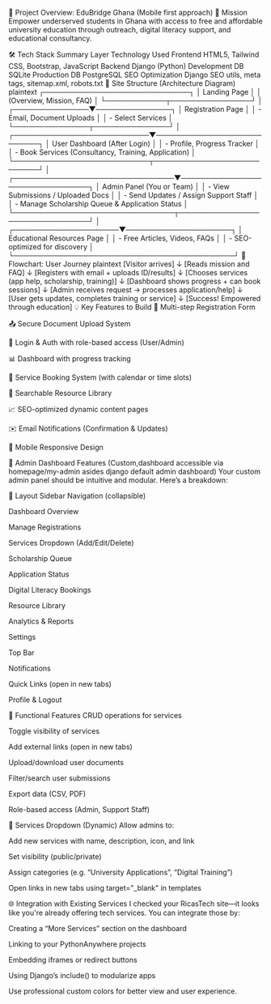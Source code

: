 📘 Project Overview: EduBridge Ghana (Mobile first approach)
🎯 Mission
Empower underserved students in Ghana with access to free and affordable university education through outreach, digital literacy support, and educational consultancy.

🛠️ Tech Stack Summary
Layer	Technology Used
Frontend	HTML5, Tailwind CSS, Bootstrap, JavaScript
Backend	Django (Python)
Development DB	SQLite
Production DB	PostgreSQL
SEO Optimization	Django SEO utils, meta tags, sitemap.xml, robots.txt
🧩 Site Structure (Architecture Diagram)
plaintext
                              ┌─────────────────────────────┐
                              │        Landing Page         │
                              │   (Overview, Mission, FAQ)  │
                              └────────────┬────────────────┘
                                           │
                           ┌───────────────▼───────────────┐
                           │       Registration Page       │
                           │ - Email, Document Uploads     │
                           │ - Select Services             │
                           └───────────────┬───────────────┘
                                           │
               ┌───────────────────────────▼───────────────────────────┐
               │           User Dashboard (After Login)               │
               │ - Profile, Progress Tracker                          │
               │ - Book Services (Consultancy, Training, Application) │
               └───────────────────────────┬───────────────────────────┘
                                           │
          ┌────────────────────────────────▼────────────────────────────────┐
          │      Admin Panel (You or Team)                                  │
          │ - View Submissions / Uploaded Docs                              │
          │ - Send Updates / Assign Support Staff                           │
          │ - Manage Scholarship Queue & Application Status                 │
          └────────────────────────────────┬────────────────────────────────┘
                                           │
                    ┌─────────────────────▼─────────────────────┐
                    │      Educational Resources Page           │
                    │ - Free Articles, Videos, FAQs             │
                    │ - SEO-optimized for discovery              │
                    └────────────────────────────────────────────┘
🔄 Flowchart: User Journey
plaintext
[Visitor arrives] 
      ↓
[Reads mission and FAQ]
      ↓
[Registers with email + uploads ID/results]
      ↓
[Chooses services (app help, scholarship, training)]
      ↓
[Dashboard shows progress + can book sessions]
      ↓
[Admin receives request → processes application/help]
      ↓
[User gets updates, completes training or service]
      ↓
[Success! Empowered through education]
💡 Key Features to Build
📝 Multi-step Registration Form

📤 Secure Document Upload System

🔐 Login & Auth with role-based access (User/Admin)

📊 Dashboard with progress tracking

📆 Service Booking System (with calendar or time slots)

🔎 Searchable Resource Library

📈 SEO-optimized dynamic content pages

✉️ Email Notifications (Confirmation & Updates)

📱 Mobile Responsive Design



🧭 Admin Dashboard Features (Custom,dashboard accessible via homepage/my-admin asides django default admin dashboard)
Your custom admin panel should be intuitive and modular. Here’s a breakdown:

🧱 Layout
Sidebar Navigation (collapsible)

Dashboard Overview

Manage Registrations

Services Dropdown (Add/Edit/Delete)

Scholarship Queue

Application Status

Digital Literacy Bookings

Resource Library

Analytics & Reports

Settings

Top Bar

Notifications

Quick Links (open in new tabs)

Profile & Logout

🧰 Functional Features
CRUD operations for services

Toggle visibility of services

Add external links (open in new tabs)

Upload/download user documents

Filter/search user submissions

Export data (CSV, PDF)

Role-based access (Admin, Support Staff)

🔗 Services Dropdown (Dynamic)
Allow admins to:

Add new services with name, description, icon, and link

Set visibility (public/private)

Assign categories (e.g. “University Applications”, “Digital Training”)

Open links in new tabs using target="_blank" in templates

🌐 Integration with Existing Services
I checked your RicasTech site—it looks like you're already offering tech services. You can integrate those by:

Creating a “More Services” section on the dashboard

Linking to your PythonAnywhere projects

Embedding iframes or redirect buttons

Using Django’s include() to modularize apps


Use professional custom colors for better view and user experience.